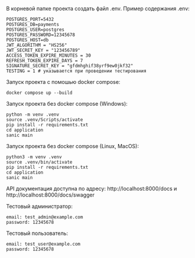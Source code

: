 В корневой папке проекта создать файл .env. Пример содержания .env:</br>
```
POSTGRES_PORT=5432
POSTGRES_DB=payments
POSTGRES_USER=postgres
POSTGRES_PASSWORD=12345678
POSTGRES_HOST=db
JWT_ALGORITHM = "HS256"
JWT_SECRET_KEY = "123456789"
ACCESS_TOKEN_EXPIRE_MINUTES = 30
REFRESH_TOKEN_EXPIRE_DAYS = 7
SIGNATURE_SECRET_KEY = "gfdmhghif38yrf9ew0jkf32"
TESTING = 1 # указывается при проведении тестирования
```

Запуск проекта c помошью docker compose: </br>
```
docker compose up --build
```
Запуск проекта без docker compose (Windows): </br>
```
python -m venv .venv
source .venv/Scripts/activate
pip install -r requirements.txt
cd application
sanic main
```
Запуск проекта без docker compose (Linux, MacOS): </br>
```
python3 -m venv .venv
source .venv/bin/activate
pip install -r requirements.txt
cd application
sanic main
```

API документация доступна по адресу: http://localhost:8000/docs и http://localhost:8000/docs/swagger

Тестовый администратор:
```
email: test_admin@example.com
password: 12345678
```

Тестовый пользователь:
```
email: test_user@example.com
password: 12345678
```